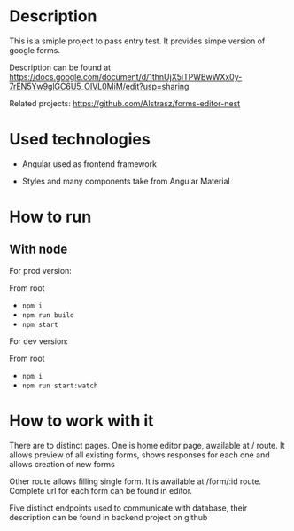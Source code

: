 # Description

This is a smiple project to pass entry test. It provides simpe version of google forms.

Description can be found at https://docs.google.com/document/d/1thnUjX5iTPWBwWXx0y-7rEN5Yw9glGC6U5_OIVL0MiM/edit?usp=sharing

Related projects: https://github.com/Alstrasz/forms-editor-nest

# Used technologies

- Angular used as frontend framework

- Styles and many components take from Angular Material

# How to run

## With node

For prod version:

From root
- ```npm i```
- ```npm run build```
- ```npm start```

For dev version:

From root
- ```npm i```
- ```npm run start:watch```

# How to work with it

There are to distinct pages. 
One is home editor page, awailable at / route.
It allows preview of all existing forms, shows responses for each one and allows creation of new forms

Other route allows filling single form. It is awailable at /form/:id route. Complete url for each form can be found in editor.

Five distinct endpoints used to communicate with database, their description can be found in backend project on github